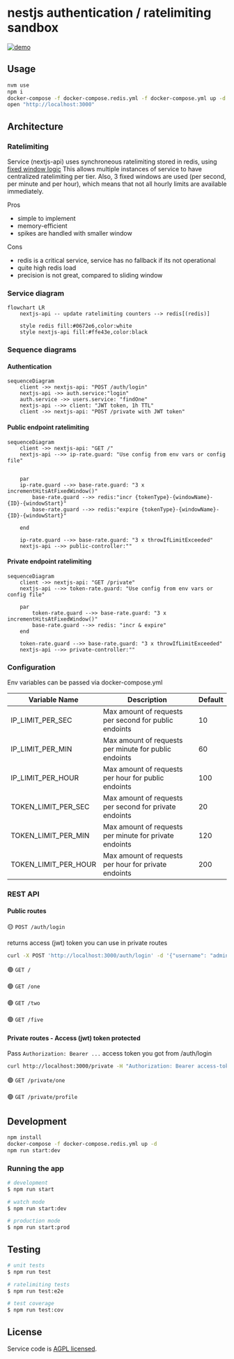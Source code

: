 # nestjs authentication / ratelimiting sandbox

[![demo](https://img.youtube.com/vi/UY5tYPs6bmg/maxresdefault.jpg)](https://www.youtube.com/watch?v=UY5tYPs6bmg)

## Usage
```bash
nvm use
npm i
docker-compose -f docker-compose.redis.yml -f docker-compose.yml up -d
open "http://localhost:3000"
```

## Architecture

### Ratelimiting
Service (nextjs-api) uses synchroneous ratelimiting stored in redis, using [fixed window logic](https://developer.redis.com/develop/java/spring/rate-limiting/fixed-window/)
This allows multiple instances of service to have centralized ratelimiting per tier.
Also, 3 fixed windows are used (per second, per minute and per hour), which means that not all hourly limits are available immediately.

Pros
- simple to implement
- memory-efficient
- spikes are handled with smaller window 

Cons
- redis is a critical service, service has no fallback if its not operational
- quite high redis load
- precision is not great, compared to sliding window

### Service diagram

```mermaid
flowchart LR
    nextjs-api -- update ratelimiting counters --> redis[(redis)]

    style redis fill:#0672e6,color:white
    style nextjs-api fill:#ffe43e,color:black
```
### Sequence diagrams
#### Authentication

```mermaid
sequenceDiagram
    client ->> nextjs-api: "POST /auth/login"
    nextjs-api ->> auth.service:"login"
    auth.service ->> users.service: "findOne"
    nextjs-api -->> client: "JWT token, 1h TTL"
    client ->> nextjs-api: "POST /private with JWT token"    
```
#### Public endpoint ratelimiting

```mermaid
sequenceDiagram
    client ->> nextjs-api: "GET /"
    nextjs-api -->> ip-rate.guard: "Use config from env vars or config file"
    
    
    par
    ip-rate.guard -->> base-rate.guard: "3 x incrementHitsAtFixedWindow()"
        base-rate.guard -->> redis:"incr {tokenType}-{windowName}-{ID}-{windowStart}"  
        base-rate.guard -->> redis:"expire {tokenType}-{windowName}-{ID}-{windowStart}"  
    
    end
    
    ip-rate.guard -->> base-rate.guard: "3 x throwIfLimitExceeded"
    nextjs-api -->> public-controller:""
```


#### Private endpoint ratelimiting

```mermaid
sequenceDiagram
    client ->> nextjs-api: "GET /private"
    nextjs-api -->> token-rate.guard: "Use config from env vars or config file"
    
    par
        token-rate.guard -->> base-rate.guard: "3 x incrementHitsAtFixedWindow()"
        base-rate.guard -->> redis: "incr & expire"
    end
    
    token-rate.guard -->> base-rate.guard: "3 x throwIfLimitExceeded"
    nextjs-api -->> private-controller:""
```

### Configuration
Env variables can be passed via docker-compose.yml

| Variable Name         | Description                                            | Default |
| --------------------- |--------------------------------------------------------|---------|
| IP_LIMIT_PER_SEC               | Max amount of requests per second for public endoints  | 10      |
| IP_LIMIT_PER_MIN           | Max amount of requests per minute for public endoints  | 60      |
| IP_LIMIT_PER_HOUR           | Max amount of requests per hour for public endoints    | 100     |
| TOKEN_LIMIT_PER_SEC           | Max amount of requests per second for private endoints | 20      |
| TOKEN_LIMIT_PER_MIN           | Max amount of requests per minute for private endoints  | 120     |
| TOKEN_LIMIT_PER_HOUR           | Max amount of requests per hour for private endoints    | 200     |

### REST API
#### Public routes
🟡 `POST /auth/login`

returns access (jwt) token you can use in private routes
```bash
curl -X POST 'http://localhost:3000/auth/login' -d '{"username": "admin", "password": "pass"}' -H "Content-Type: application/json"
```

🟢 `GET /`

🟢 `GET /one`

🟢 `GET /two`

🟢 `GET /five`

#### Private routes - Access (jwt) token protected
Pass `Authorization: Bearer ...` access token you got from /auth/login
```bash
curl http://localhost:3000/private -H "Authorization: Bearer access-token"
```

🟢 `GET /private/one`

🟢 `GET /private/profile`

## Development

```bash
npm install
docker-compose -f docker-compose.redis.yml up -d
npm run start:dev
```

### Running the app

```bash
# development
$ npm run start

# watch mode
$ npm run start:dev

# production mode
$ npm run start:prod
```

## Testing

```bash
# unit tests
$ npm run test

# ratelimiting tests
$ npm run test:e2e

# test coverage
$ npm run test:cov
```

## License

Service code is [AGPL licensed](LICENSE).
